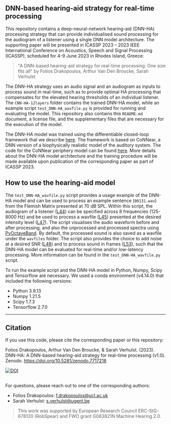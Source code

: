 ## DNN-based hearing-aid strategy for real-time processing

This repository contains a deep-neural-network hearing-aid (DNN-HA) processing strategy that can provide individualised sound processing for the audiogram of a listener using a single DNN model architecture. The supporting paper will be presented in ICASSP 2023 – 2023 IEEE International Conference on Acoustics, Speech and Signal Processing (ICASSP), scheduled for 4-9 June 2023 in Rhodes Island, Greece:

> "A DNN-based hearing-aid strategy for real-time processing: One size fits all" by Fotios Drakopoulos, Arthur Van Den Broucke, Sarah Verhulst

The DNN-HA strategy uses an audio signal and an audiogram as inputs to process sound in real-time, such as to provide optimal HA processing that compensates for the elevated hearing thresholds of an individual listener. The `CNN-HA-12layers` folder contains the trained DNN-HA model, while an example script `test_DNN-HA_wavfile.py` is provided for running and evaluating the model. This repository also contains this `README.md` document, a license file, and the supplementary files that are necessary for the execution of the model.

The DNN-HA model was trained using the differentiable closed-loop framework that we describe [here](https://doi.org/10.48550/arXiv.2207.07091). The framework is based on CoNNear, a DNN version of a biophysically realistic model of the auditory system. The code for the CoNNear periphery model can be found [here](https://github.com/HearingTechnology/CoNNear_periphery). More details about the DNN-HA model architecture and the training procedure will be made available upon publication of the corresponding paper as part of ICASSP 2023. 

## How to use the hearing-aid model

The `test_DNN-HA_wavfile.py` script provides a usage example of the DNN-HA model and can be used to process an example sentence (`00131.wav`) from the Flemish Matrix presented at 70 dB SPL. Within this script, the audiogram of a listener ([L44](https://github.com/fotisdr/DNN-HA/blob/main/test_DNN-HA_wavfile.py#L44)) can be specified across 8 frequencies (125-8000 Hz) and be used to process a wavfile ([L45](https://github.com/fotisdr/DNN-HA/blob/main/test_DNN-HA_wavfile.py#L45)) presented at the desired intensity level ([L47](https://github.com/fotisdr/DNN-HA/blob/main/test_DNN-HA_wavfile.py#L47)). The script visualises the audio waveform before and after processing, and also the unprocessed and processed spectra using [PyOctaveBand](https://github.com/jmrplens/PyOctaveBand). By default, the processed sound is also saved as a wavfile under the `wavfiles` folder. The script also provides the choice to add noise at a desired SNR ([L48](https://github.com/fotisdr/DNN-HA/blob/main/test_DNN-HA_wavfile.py#L48)) and to process sound in frames ([L53](https://github.com/fotisdr/DNN-HA/blob/main/test_DNN-HA_wavfile.py#L53)), such that the DNN-HA model can be evaluated for real-time and/or low-latency processing. More information can be found in the `test_DNN-HA_wavfile.py` script.

To run the example script and the DNN-HA model in Python, Numpy, Scipy and Tensorflow are necessary. We used a conda environment (v4.14.0) that included the following versions: 
+ Python 3.9.13
+ Numpy 1.21.5
+ Scipy 1.7.3
+ Tensorflow 2.7.0

----
## Citation
If you use this code, please cite the corresponding paper or this repository:

Fotios Drakopoulos, Arthur Van Den Broucke, & Sarah Verhulst. (2023). DNN-HA: A DNN-based hearing-aid strategy for real-time processing (v1.0). Zenodo. https://doi.org/10.5281/zenodo.7717218

[![DOI](https://zenodo.org/badge/DOI/10.5281/zenodo.7717218.svg)](https://doi.org/10.5281/zenodo.7717218)

##
For questions, please reach out to one of the corresponding authors:

* Fotios Drakopoulos: f.drakopoulos@ucl.ac.uk
* Sarah Verhulst: s.verhulst@ugent.be

> This work was supported by European Research Council ERC-StG-678120 (RobSpear) and FWO grant G063821N Machine Hearing 2.0.
